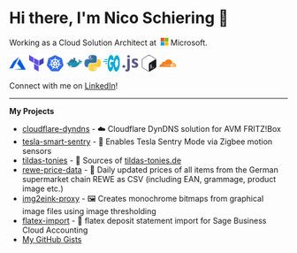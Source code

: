 # Hi there, I'm Nico Schiering 👋

Working as a Cloud Solution Architect at&nbsp;&nbsp;<img style="display: inline; height: 1em; width: auto;" src="/images/microsoft-icon.svg" alt="Microsoft" /> Microsoft.

<p>
    <img src="/images/microsoft_azure-icon.svg" alt="Azure" width="30" height="30" alt="Azure" />
    <img src="/images/terraformio-icon.svg" alt="Terraform" width="30" height="30" alt="Terraform" />
    <img src="/images/kubernetes-icon.svg" alt="Kubernetes" width="30" height="30" alt="Kubernetes" />
    <img src="/images/docker-icon.svg" alt="Docker" width="30" height="30" alt="Docker" />
    <img src="/images/python-icon.svg" alt="Python" width="30" height="30" alt="Python" />
    <img src="/images/golang-official.svg" alt="Go" width="30" height="30" alt="Go Icon" />
    <img src="/images/javascript-icon.svg" alt="Javascript" width="30" height="30" alt="Javascript" />
    <img src="/images/gnu_bash-icon.svg" alt="Bash" width="30" height="30" alt="Bash" />
    <img src="/images/cloudflare-icon.svg" alt="Cloudflare" width="30" height="30" alt="Cloudflare" />
    
</p>

Connect with me on [LinkedIn](https://www.linkedin.com/in/nico-schiering/)!

---

**My Projects**

- [cloudflare-dyndns](https://github.com/L480/cloudflare-dyndns) - ☁️ Cloudflare DynDNS solution for AVM FRITZ!Box
- [tesla-smart-sentry](https://github.com/L480/tesla-smart-sentry) - 🎥 Enables Tesla Sentry Mode via Zigbee motion sensors
- [tildas-tonies](https://github.com/L480/tildas-tonies) - 🎵 Sources of [tildas-tonies.de](https://tildas-tonies.de/)
- [rewe-price-data](https://github.com/L480/rewe-price-data) - 🏪 Daily updated prices of all items from the German supermarket chain REWE as CSV (including EAN, grammage, product image etc.)
- [img2eink-proxy](https://github.com/L480/img2eink-proxy) - 🖼️ Creates monochrome bitmaps from graphical image files using image thresholding
- [flatex-import](https://github.com/L480/flatex-import) - 📒 flatex deposit statement import for Sage Business Cloud Accounting
- [My GitHub Gists](https://gist.github.com/L480)
